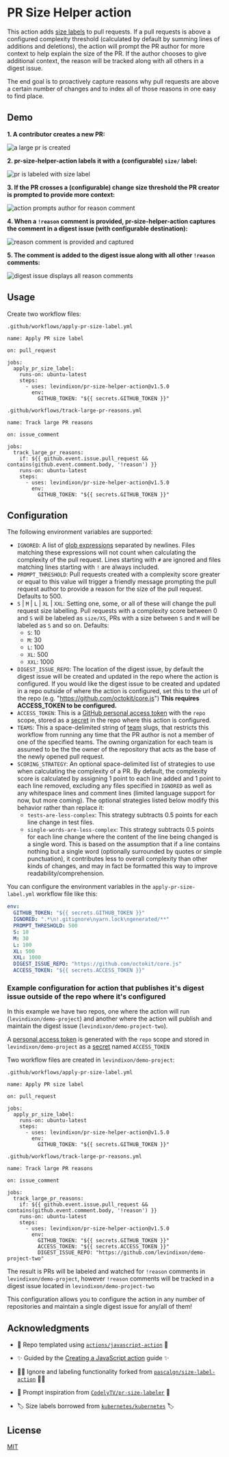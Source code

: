 # PR Size Helper action

This action adds [size labels](https://github.com/kubernetes/kubernetes/labels?q=size) to pull requests. If a pull requests is above a configured complexity threshold (calculated by default by summing lines of additions and deletions), the action will prompt the PR author for more context to help explain the size of the PR. If the author chooses to give additional context, the reason will be tracked along with all others in a digest issue.

The end goal is to proactively capture reasons why pull requests are above a certain number of changes and to index all of those reasons in one easy to find place.

## Demo

**1. A contributor creates a new PR:**

![a large pr is created](https://user-images.githubusercontent.com/1746081/112671818-e7432600-8e1f-11eb-8ca4-d6849eb77b14.png)


**2. pr-size-helper-action labels it with a (configurable) `size/` label:**

![pr is labeled with size label](https://user-images.githubusercontent.com/1746081/112671828-ee6a3400-8e1f-11eb-9225-e3021fc31896.png)

**3. If the PR crosses a (configurable) change size threshold the PR creator is prompted to provide more context:**

![action prompts author for reason comment](https://user-images.githubusercontent.com/1746081/112671845-f629d880-8e1f-11eb-9bd7-487b682681c2.png)

**4. When a `!reason` comment is provided, pr-size-helper-action captures the comment in a digest issue (with configurable destination):**

![reason comment is provided and captured](https://user-images.githubusercontent.com/1746081/112671861-fb872300-8e1f-11eb-9ec8-6b720ac99a90.png)

**5. The comment is added to the digest issue along with all other `!reason` comments:**

![digest issue displays all reason comments](https://user-images.githubusercontent.com/1746081/112671878-ff1aaa00-8e1f-11eb-884f-5e6d1f867809.png)

## Usage

Create two workflow files:

`.github/workflows/apply-pr-size-label.yml`

```
name: Apply PR size label

on: pull_request

jobs:
  apply_pr_size_label:
    runs-on: ubuntu-latest
    steps:
      - uses: levindixon/pr-size-helper-action@v1.5.0
        env:
          GITHUB_TOKEN: "${{ secrets.GITHUB_TOKEN }}"

```

`.github/workflows/track-large-pr-reasons.yml`

```
name: Track large PR reasons

on: issue_comment

jobs:
  track_large_pr_reasons:
    if: ${{ github.event.issue.pull_request && contains(github.event.comment.body, '!reason') }}
    runs-on: ubuntu-latest
    steps:
      - uses: levindixon/pr-size-helper-action@v1.5.0
        env:
          GITHUB_TOKEN: "${{ secrets.GITHUB_TOKEN }}"

```

## Configuration

The following environment variables are supported:

- `IGNORED`: A list of [glob expressions](http://man7.org/linux/man-pages/man7/glob.7.html)
  separated by newlines. Files matching these expressions will not count when
  calculating the complexity of the pull request. Lines starting with `#` are
  ignored and files matching lines starting with `!` are always included.
- `PROMPT_THRESHOLD`: Pull requests created with a complexity score greater or equal to this value will trigger a friendly message prompting the pull request author to provide a reason for the size of the pull request. Defaults to 500.
- `S` | `M` | `L` | `XL` | `XXL`: Setting one, some, or all of these will change the pull request size labelling. Pull requests with a complexity score between 0 and `S` will be labeled as `size/XS`, PRs with a size between `S` and `M` will be labeled as `S` and so on. Defaults:
  - `S`: 10
  - `M`: 30
  - `L`: 100
  - `XL`: 500
  - `XXL`: 1000
- `DIGEST_ISSUE_REPO`: The location of the digest issue, by default the digest issue will be created and updated in the repo where the action is configured. If you would like the digest issue to be created and updated in a repo outside of where the action is configured, set this to the url of the repo (e.g. "https://github.com/octokit/core.js") **This requires ACCESS_TOKEN to be configured.**
- `ACCESS_TOKEN`: This is a [GitHub personal access token](https://docs.github.com/en/github/authenticating-to-github/creating-a-personal-access-token) with the `repo` scope, stored as a [secret](https://docs.github.com/en/actions/reference/encrypted-secrets#creating-encrypted-secrets-for-a-repository) in the repo where this action is configured.
- `TEAMS`: This a space-delimited string of [team](https://docs.github.com/en/organizations/organizing-members-into-teams/about-teams) slugs, that restricts
this workflow from running any time that the PR author is not a member of one of
the specified teams. The owning organization for each team is assumed to be the
the owner of the repository that acts as the base of the newly opened pull request.
- `SCORING_STRATEGY`: An optional space-delimited list of strategies to use when calculating the complexity of a PR. By default, the complexity score is calculated by assigning 1 point to each line added and 1 point to each line removed, excluding any files specified in `IGNORED` as well as any whitespace lines and comment lines (limited language support for now, but more coming). The optional strategies listed below modify this behavior rather than replace it:
  - `tests-are-less-complex`: This strategy subtracts 0.5 points for each line change in test files.
  - `single-words-are-less-complex`: This strategy subtracts 0.5 points for each line change where the content of the line being changed is a single word. This is based on the assumption that if a line contains nothing but a single word (optionally surrounded by quotes or simple punctuation), it contributes less to overall complexity than other kinds of changes, and may in fact be formatted this way to improve readability/comprehension.

You can configure the environment variables in the `apply-pr-size-label.yml` workflow file like this:

```yaml
env:
  GITHUB_TOKEN: "${{ secrets.GITHUB_TOKEN }}"
  IGNORED: ".*\n!.gitignore\nyarn.lock\ngenerated/**"
  PROMPT_THRESHOLD: 500
  S: 10
  M: 30
  L: 100
  XL: 500
  XXL: 1000
  DIGEST_ISSUE_REPO: "https://github.com/octokit/core.js"
  ACCESS_TOKEN: "${{ secrets.ACCESS_TOKEN }}"
```

### Example configuration for action that publishes it's digest issue outside of the repo where it's configured

In this example we have two repos, one where the action will run (`levindixon/demo-project`) and another where the action will publish and maintain the digest issue (`levindixon/demo-project-two`).

A [personal access token](https://docs.github.com/en/github/authenticating-to-github/creating-a-personal-access-token) is generated with the `repo` scope and stored in `levindixon/demo-project` as a [secret](https://docs.github.com/en/actions/reference/encrypted-secrets#creating-encrypted-secrets-for-a-repository) named `ACCESS_TOKEN`

Two workflow files are created in `levindixon/demo-project`:

`.github/workflows/apply-pr-size-label.yml`

```
name: Apply PR size label

on: pull_request

jobs:
  apply_pr_size_label:
    runs-on: ubuntu-latest
    steps:
      - uses: levindixon/pr-size-helper-action@v1.5.0
        env:
          GITHUB_TOKEN: "${{ secrets.GITHUB_TOKEN }}"

```

`.github/workflows/track-large-pr-reasons.yml`

```
name: Track large PR reasons

on: issue_comment

jobs:
  track_large_pr_reasons:
    if: ${{ github.event.issue.pull_request && contains(github.event.comment.body, '!reason') }}
    runs-on: ubuntu-latest
    steps:
      - uses: levindixon/pr-size-helper-action@v1.5.0
        env:
          GITHUB_TOKEN: "${{ secrets.GITHUB_TOKEN }}"
          ACCESS_TOKEN: "${{ secrets.ACCESS_TOKEN }}"
          DIGEST_ISSUE_REPO: "https://github.com/levindixon/demo-project-two"

```

The result is PRs will be labeled and watched for `!reason` comments in `levindixon/demo-project`, however `!reason` comments will be tracked in a digest issue located in `levindixon/demo-project-two`

This configuration allows you to configure the action in any number of repositories and maintain a single digest issue for any/all of them!

## Acknowledgments

- 📝 Repo templated using [`actions/javascript-action`](https://github.com/actions/javascript-action) 📝

- ✨ Guided by the [Creating a JavaScript action](https://docs.github.com/en/actions/creating-actions/creating-a-javascript-action) guide ✨

- 🙇‍♂️ Ignore and labeling functionality forked from [`pascalgn/size-label-action`](https://github.com/pascalgn/size-label-action) 🙇‍♂️

- 💬 Prompt inspiration from [`CodelyTV/pr-size-labeler`](https://github.com/CodelyTV/pr-size-labeler) 💬

- 🏷 Size labels borrowed from [`kubernetes/kubernetes`](https://github.com/kubernetes/kubernetes/labels?q=size) 🏷

## License

[MIT](LICENSE)
